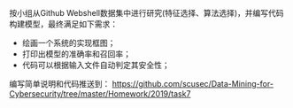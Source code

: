 按小组从Github Webshell数据集中进行研究(特征选择、算法选择)，并编写代码构建模型，最终满足如下需求：

+ 绘画一个系统的实现框图；
+ 打印出模型的准确率和召回率；
+ 代码可以根据输入文件自动判定其安全性；

编写简单说明和代码推送到：
https://github.com/scusec/Data-Mining-for-Cybersecurity/tree/master/Homework/2019/task7  
